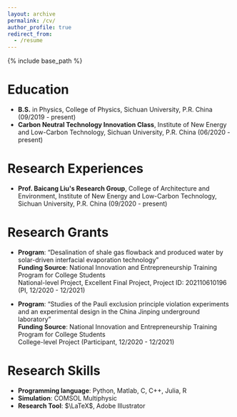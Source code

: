 ```yaml
---
layout: archive
permalink: /cv/
author_profile: true
redirect_from:
  - /resume
---
```


{% include base_path %}

Education
======
- **B.S.** in Physics, College of Physics, Sichuan University, P.R. China (09/2019 - present)
- **Carbon Neutral Technology Innovation Class**, Institute of New Energy and Low-Carbon Technology, Sichuan University, P.R. China (06/2020 - present)

# Research Experiences

- **Prof. Baicang Liu's Research Group**, College of Architecture and Environment, Institute of New Energy and Low-Carbon Technology, Sichuan University, P.R. China (09/2020 - present)


# Research Grants

- **Program**: “Desalination of shale gas flowback and produced water by solar-driven interfacial evaporation technology”<br />
**Funding Source**: National Innovation and Entrepreneurship Training Program for College Students<br />
National-level Project, Excellent Final Project, Project ID: 202110610196 (PI, 12/2020 - 12/2021)

- **Program**: “Studies of the Pauli exclusion principle violation experiments and an experimental design in the China Jinping underground laboratory”<br />
**Funding Source**: National Innovation and Entrepreneurship Training Program for College Students<br />
College-level Project (Participant, 12/2020 - 12/2021)

# Research Skills
- **Programming language**: Python, Matlab, C, C++, Julia, R
- **Simulation**: COMSOL Multiphysic
- **Research Tool**: $\LaTeX$, Adobe Illustrator

